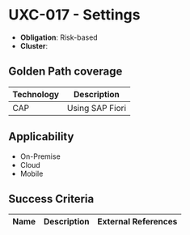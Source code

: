 # UXC-017 - Settings

- **Obligation**: Risk-based
- **Cluster**: 




## Golden Path coverage

| Technology | Description | 
| ----- | ---------- | 
| CAP | Using SAP Fiori  | |



## Applicability

- On-Premise
- Cloud
- Mobile



## Success Criteria

| Name | Description | External References |
| ----- | ---------- | ------------------- |

